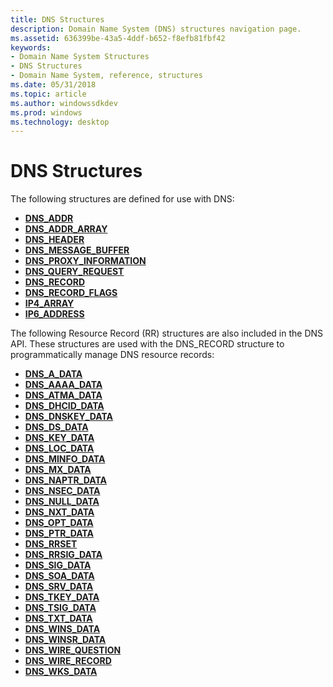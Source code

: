 ```yaml
---
title: DNS Structures
description: Domain Name System (DNS) structures navigation page.
ms.assetid: 636399be-43a5-4ddf-b652-f8efb81fbf42
keywords:
- Domain Name System Structures
- DNS Structures
- Domain Name System, reference, structures
ms.date: 05/31/2018
ms.topic: article
ms.author: windowssdkdev
ms.prod: windows
ms.technology: desktop
---
```


# DNS Structures

The following structures are defined for use with DNS:

-   [**DNS\_ADDR**](/windows/win32/Windns/ns-windns-_dnsaddr?branch=master)
-   [**DNS\_ADDR\_ARRAY**](/windows/win32/Windns/ns-windns-_dnsaddrarray?branch=master)
-   [**DNS\_HEADER**](/windows/win32/Windns/ns-windns-_dns_header?branch=master)
-   [**DNS\_MESSAGE\_BUFFER**](/windows/win32/Windns/ns-windns-_dns_message_buffer?branch=master)
-   [**DNS\_PROXY\_INFORMATION**](/windows/win32/Windns/ns-windns-dns_proxy_information?branch=master)
-   [**DNS\_QUERY\_REQUEST**](/windows/win32/Windns/ns-windns-_dns_query_request?branch=master)
-   [**DNS\_RECORD**](/windows/win32/Windns/ns-windns-_dnsrecorda?branch=master)
-   [**DNS\_RECORD\_FLAGS**](/windows/win32/Windns/ns-windns-_dnsrecordflags?branch=master)
-   [**IP4\_ARRAY**](/windows/win32/Windns/ns-windns-_ip4_array?branch=master)
-   [**IP6\_ADDRESS**](/windows/win32/Windns/ns-windns-__unnamed_struct_0?branch=master)

The following Resource Record (RR) structures are also included in the DNS API. These structures are used with the DNS\_RECORD structure to programmatically manage DNS resource records:

-   [**DNS\_A\_DATA**](/windows/win32/Windns/ns-windns-__unnamed_struct_2?branch=master)
-   [**DNS\_AAAA\_DATA**](/windows/win32/Windns/ns-windns-__unnamed_struct_15?branch=master)
-   [**DNS\_ATMA\_DATA**](/windows/win32/Windns/ns-windns-__unnamed_struct_34?branch=master)
-   [**DNS\_DHCID\_DATA**](/windows/win32/Windns/ns-windns-__unnamed_struct_19?branch=master)
-   [**DNS\_DNSKEY\_DATA**](https://msdn.microsoft.com/library/windows/desktop/dd392295)
-   [**DNS\_DS\_DATA**](/windows/win32/Windns/ns-windns-__unnamed_struct_25?branch=master)
-   [**DNS\_KEY\_DATA**](/windows/win32/Windns/ns-windns-__unnamed_struct_18?branch=master)
-   [**DNS\_LOC\_DATA**](/windows/win32/Windns/ns-windns-__unnamed_struct_27?branch=master)
-   [**DNS\_MINFO\_DATA**](/windows/win32/Windns/ns-windns-__unnamed_struct_7?branch=master)
-   [**DNS\_MX\_DATA**](/windows/win32/Windns/ns-windns-__unnamed_struct_10?branch=master)
-   [**DNS\_NAPTR\_DATA**](/windows/win32/Windns/ns-windns-__unnamed_struct_32?branch=master)
-   [**DNS\_NSEC\_DATA**](/windows/win32/Windns/ns-windns-__unnamed_struct_20?branch=master)
-   [**DNS\_NULL\_DATA**](/windows/win32/Windns/ns-windns-__unnamed_struct_13?branch=master)
-   [**DNS\_NXT\_DATA**](/windows/win32/Windns/ns-windns-__unnamed_struct_28?branch=master)
-   [**DNS\_OPT\_DATA**](/windows/win32/Windns/ns-windns-__unnamed_struct_26?branch=master)
-   [**DNS\_PTR\_DATA**](/windows/win32/Windns/ns-windns-__unnamed_struct_3?branch=master)
-   [**DNS\_RRSET**](/windows/win32/Windns/ns-windns-_dnsrrset?branch=master)
-   [**DNS\_RRSIG\_DATA**](/windows/win32/Windns/ns-windns-__unnamed_struct_16?branch=master)
-   [**DNS\_SIG\_DATA**](/windows/win32/Windns/?branch=master)
-   [**DNS\_SOA\_DATA**](/windows/win32/Windns/ns-windns-__unnamed_struct_5?branch=master)
-   [**DNS\_SRV\_DATA**](/windows/win32/Windns/ns-windns-__unnamed_struct_30?branch=master)
-   [**DNS\_TKEY\_DATA**](/windows/win32/Windns/ns-windns-__unnamed_struct_35?branch=master)
-   [**DNS\_TSIG\_DATA**](/windows/win32/Windns/ns-windns-__unnamed_struct_37?branch=master)
-   [**DNS\_TXT\_DATA**](/windows/win32/Windns/ns-windns-__unnamed_struct_11?branch=master)
-   [**DNS\_WINS\_DATA**](/windows/win32/Windns/ns-windns-__unnamed_struct_40?branch=master)
-   [**DNS\_WINSR\_DATA**](/windows/win32/Windns/ns-windns-__unnamed_struct_41?branch=master)
-   [**DNS\_WIRE\_QUESTION**](/windows/win32/Windns/ns-windns-_dns_wire_question?branch=master)
-   [**DNS\_WIRE\_RECORD**](/windows/win32/Windns/ns-windns-_dns_wire_record?branch=master)
-   [**DNS\_WKS\_DATA**](/windows/win32/Windns/ns-windns-__unnamed_struct_14?branch=master)

 

 




